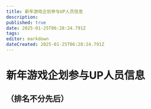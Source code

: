 ```yaml
---
title: 新年游戏企划参与UP人员信息
description: 
published: true
date: 2025-01-25T06:28:24.791Z
tags: 
editor: markdown
dateCreated: 2025-01-25T06:28:24.791Z
---
```


# 新年游戏企划参与UP人员信息
## （排名不分先后）

